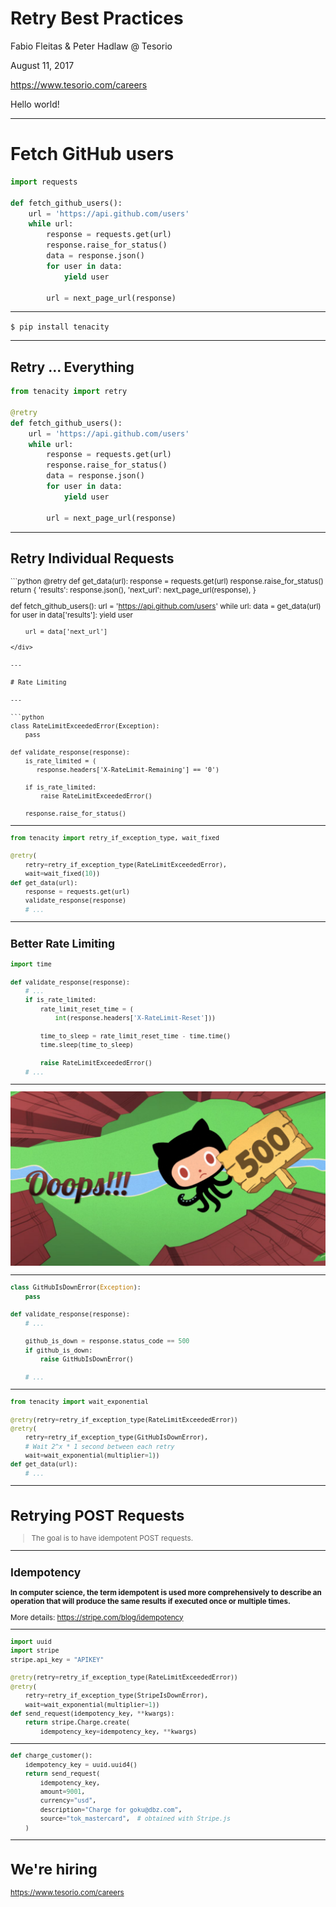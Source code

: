 # Retry Best Practices

Fabio Fleitas & Peter Hadlaw @ Tesorio

August 11, 2017

<https://www.tesorio.com/careers>

<div class="notes">
Hello world!
</div>

---

# Fetch GitHub users

```python
import requests

def fetch_github_users():
    url = 'https://api.github.com/users'
    while url:
        response = requests.get(url)
        response.raise_for_status()
        data = response.json()
        for user in data:
            yield user
            
        url = next_page_url(response)
```

---

`$ pip install tenacity`

---

## Retry ... Everything

```python
from tenacity import retry

@retry
def fetch_github_users():
    url = 'https://api.github.com/users'
    while url:
        response = requests.get(url)
        response.raise_for_status()
        data = response.json()
        for user in data:
            yield user
            
        url = next_page_url(response)
```

---

## Retry Individual Requests

<div style="font-size: smaller;">
```python
@retry
def get_data(url):
    response = requests.get(url)
    response.raise_for_status()
    return {
        'results': response.json(),
        'next_url': next_page_url(response),
    }

def fetch_github_users():
    url = 'https://api.github.com/users'
    while url:
        data = get_data(url)
        for user in data['results']:
            yield user
            
        url = data['next_url']
```
</div>

---

# Rate Limiting

---

```python
class RateLimitExceededError(Exception):
    pass

def validate_response(response):
    is_rate_limited = (
       response.headers['X-RateLimit-Remaining'] == '0')

    if is_rate_limited:
        raise RateLimitExceededError()
        
    response.raise_for_status()
```

---

```python
from tenacity import retry_if_exception_type, wait_fixed

@retry(
    retry=retry_if_exception_type(RateLimitExceededError),
    wait=wait_fixed(10))
def get_data(url):
    response = requests.get(url)
    validate_response(response)
    # ...
```

---

## Better Rate Limiting

```python
import time

def validate_response(response):
    # ...
    if is_rate_limited:
        rate_limit_reset_time = (
            int(response.headers['X-RateLimit-Reset']))

        time_to_sleep = rate_limit_reset_time - time.time()
        time.sleep(time_to_sleep)

        raise RateLimitExceededError()
    # ...
```

---

![GitHub is down...](./oops.png)

---

```python
class GitHubIsDownError(Exception):
    pass

def validate_response(response):
    # ...

    github_is_down = response.status_code == 500
    if github_is_down:
        raise GitHubIsDownError()
        
    # ...
```

---

```python
from tenacity import wait_exponential

@retry(retry=retry_if_exception_type(RateLimitExceededError))
@retry(
    retry=retry_if_exception_type(GitHubIsDownError),
    # Wait 2^x * 1 second between each retry
    wait=wait_exponential(multiplier=1))  
def get_data(url):
    # ...
```

---

# Retrying POST Requests

> The goal is to have idempotent POST requests.

---

## Idempotency

**In computer science, the term idempotent is used more comprehensively to describe an operation that will produce the same results if executed once or multiple times.**

More details: <https://stripe.com/blog/idempotency>

---

```python
import uuid
import stripe
stripe.api_key = "APIKEY"

@retry(retry=retry_if_exception_type(RateLimitExceededError))
@retry(
    retry=retry_if_exception_type(StripeIsDownError),
    wait=wait_exponential(multiplier=1))
def send_request(idempotency_key, **kwargs):
    return stripe.Charge.create(
        idempotency_key=idempotency_key, **kwargs)
```

---

```python
def charge_customer():
    idempotency_key = uuid.uuid4()
    return send_request(
        idempotency_key,
        amount=9001,
        currency="usd",
        description="Charge for goku@dbz.com",
        source="tok_mastercard",  # obtained with Stripe.js
    )
```

---

# We're hiring

<https://www.tesorio.com/careers>
